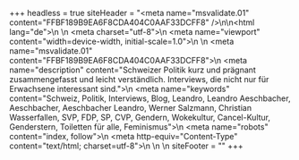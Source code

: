 +++
headless = true
siteHeader = "<meta name=\"msvalidate.01\" content=\"FFBF189B9EA6F8CDA404C0AAF33DCFF8\" />\n<!DOCTYPE html>\n<html lang=\"de\">\n  <head>\n    <meta charset=\"utf-8\">\n    <meta name=\"viewport\" content=\"width=device-width, initial-scale=1.0\">\n    <title>leosperspektive</title>\n    <meta name=\"msvalidate.01\" content=\"FFBF189B9EA6F8CDA404C0AAF33DCFF8\">\n    <meta name=\"description\" content=\"Schweizer Politik kurz und prägnant zusammengefasst und leicht verständlich. Interviews, die nicht nur für Erwachsene interessant sind.\">\n    <meta name=\"keywords\" content=\"Schweiz, Politik, Interviews, Blog, Leandro, Leandro Aeschbacher, Aeschbacher, Aeschbacher Leandro, Werner Salzmann, Christian Wasserfallen, SVP, FDP, SP, CVP, Gendern, Wokekultur, Cancel-Kultur, Genderstern, Toiletten für alle, Feminismus\">\n    <meta name=\"robots\" content=\"index, follow\">\n    <meta http-equiv=\"Content-Type\" content=\"text/html; charset=utf-8\">\n  </head>\n  <body>\n 
siteFooter = ""
+++
